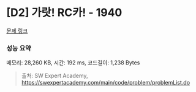 # [D2] 가랏! RC카! - 1940 

[문제 링크](https://swexpertacademy.com/main/code/problem/problemDetail.do?contestProbId=AV5PjMgaALgDFAUq) 

### 성능 요약

메모리: 28,260 KB, 시간: 192 ms, 코드길이: 1,238 Bytes



> 출처: SW Expert Academy, https://swexpertacademy.com/main/code/problem/problemList.do